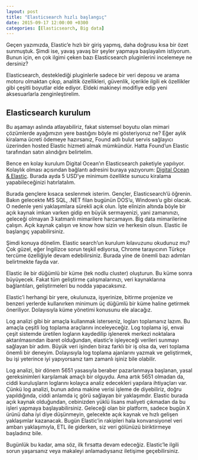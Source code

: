 ```yaml
---
layout: post
title: "Elasticsearch hızlı başlangıç"
date: 2015-09-17 12:00:00 +0300
categories: [Elasticsearch, Big data]
---
```

Geçen yazımızda, Elastic’e hızlı bir giriş yapmış, daha doğrusu kısa bir özet sunmuştuk. Şimdi ise, yavaş yavaş bir şeyler yapmaya başlayalım istiyorum. Bunun için, en çok ilgimi çeken bazı Elasticsearch pluginlerini incelemeye ne dersiniz?

Elasticsearch, desteklediği pluginlerle sadece bir veri deposu ve arama motoru olmaktan çıkıp, analitik özellikleri, güvenlik, içerikle ilgili ek özellikler gibi çeşitli boyutlar elde ediyor. Eldeki makineyi modifiye edip yeni aksesuarlarla zenginleştirelim.

## Elasticsearch kurulum
Bu aşamayı aslında atlayabiliriz, fakat sistemsel boyutu olan mimari çözümlerde ayağımızın yere bastığını böyle mi gösteriyoruz ne? Eğer aylık kiralama ücreti ödemeye hazırsanız, Found adlı bulut servis sağlayıcı üzerinden hosted Elastic hizmeti almak mümkündür. Hatta Found’un Elastic tarafından satın alındığını belirtelim.

Bence en kolay kurulum Digital Ocean’ın Elasticsearch paketiyle yapılıyor. Kolaylık olması açısından bağlantı adresini buraya yazıyorum: <a href="https://www.digitalocean.com/community/tutorials/how-to-install-elasticsearch-logstash-and-kibana-4-on-ubuntu-14-04">Digital Ocean &amp; Elastic</a>. Burada ayda 5 USD’ye minimum özellikte sunucu kiralama yapabileceğinizi hatırlatalım.

Burada gençlere kısaca seslenmek isterim. Gençler, Elasticsearch’ü öğrenin. Bakın gelecekte MS SQL, .NET filan bugünün DOS’u, Windows’u gibi olacak. O nedenle yeni yaklaşımlara sürekli açık olun. İşte elinizin altında böyle bir açık kaynak imkan varken gidip en büyük sermayenizi, yani zamanınızı, geleceği olmayan 3 katmanlı mimarilere harcamayın. Big data mimarilerine çalışın. Açık kaynak çalışın ve know how sizin ve herkesin olsun. Elastic ile başlangıç yapabilirsiniz.

Şimdi konuya dönelim. Elastic search’un kurulum kılavuzunu okudunuz mu? Çok güzel, eğer İngilizce sorun teşkil ediyorsa, Chrome tarayıcının Türkçe tercüme özelliğiyle devam edebilirsiniz. Burada yine de önemli bazı adımları belirtmekte fayda var.

Elastic ile bir düğümlü bir küme (tek nodlu cluster) oluşturun. Bu küme sonra büyüyecek. Fakat tüm geliştirme çalışmalarınızı, veri kaynaklarına bağlantıları, geliştirmeleri bu nodda yapacaksınız.

Elastic’i herhangi bir yere, okulunuza, işyerinize, bitirme projenize ve benzeri yerlerde kullanırken minimum üç düğümlü bir küme haline getirmek öneriliyor. Dolayısıyla küme yönetimi konusunu ele alacağız.

Log analizi gibi bir amaçla kullanmak isterseniz, logları toplamanız lazım. Bu amaçla çeşitli log toplama araçlarını inceleyeceğiz. Log toplama işi, envai çeşit sistemde üretilen logların kaydedilip işlenerek merkezi noktalara aktarılmasından ibaret olduğundan, elastic’e işleyeceği verileri sunmayı sağlayan bir adım. Büyük veri işinden biraz farklı bir iş olsa da, veri toplama önemli bir deneyim. Dolayısıyla log toplama ajanlarını yazmak ve geliştirmek, bu işi yeterince iyi yapıyorsanız tam zamanlı işiniz bile olabilir.

Log analizi, bir dönem 5651 yasasıyla beraber pazarlanmaya başlanan, yasal gereksinimleri karşılamak amaçlı bir olguydu. Ama artık 5651 olmadan da, ciddi kuruluşların loglarını kolayca analiz edecekleri yapılara ihtiyaçları var. Çünkü log analizi, bunun adına makine verisi işleme de diyebiliriz, doğru yapıldığında, ciddi anlamda iç görü sağlayan bir yaklaşımdır. Elastic burada açık kaynak olduğundan, cebinizden yüklü lisans maliyeti çıkmadan da bu işleri yapmaya başlayabilirsiniz. Geleceği olan bir platform, sadece bugün X ürünü daha iyi diye düşünmeyin, gelecekte açık kaynak ve hızlı gelişen yaklaşımlar kazanacak. Bugün Elastic’in rakipleri hala konvansiyonel veri ambarı yaklaşımıyla, ETL ile giderken, siz veri gölünüzü biriktirmeye başladınız bile.

Bugünlük bu kadar, ama söz, ilk fırsatta devam edeceğiz. Elastic’le ilgili sorun yaşarsanız veya makaleyi anlamadıysanız iletişime geçebilirsiniz.
